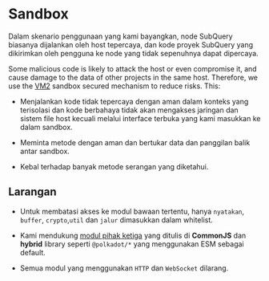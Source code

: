 # Sandbox

Dalam skenario penggunaan yang kami bayangkan, node SubQuery biasanya dijalankan oleh host tepercaya, dan kode proyek SubQuery yang dikirimkan oleh pengguna ke node yang tidak sepenuhnya dapat dipercaya.

Some malicious code is likely to attack the host or even compromise it, and cause damage to the data of other projects in the same host. Therefore, we use the [VM2](https://www.npmjs.com/package/vm2) sandbox secured mechanism to reduce risks. This:

- Menjalankan kode tidak tepercaya dengan aman dalam konteks yang terisolasi dan kode berbahaya tidak akan mengakses jaringan dan sistem file host kecuali melalui interface terbuka yang kami masukkan ke dalam sandbox.

- Meminta metode dengan aman dan bertukar data dan panggilan balik antar sandbox.

- Kebal terhadap banyak metode serangan yang diketahui.


## Larangan

- Untuk membatasi akses ke modul bawaan tertentu, hanya `nyatakan`, `buffer`, `crypto`,`util` dan `jalur` dimasukkan dalam whitelist.

- Kami mendukung [modul pihak ketiga](../create/mapping.md#third-party-libraries) yang ditulis di **CommonJS** dan **hybrid** library seperti `@polkadot/*` yang menggunakan ESM sebagai default.

- Semua modul yang menggunakan `HTTP` dan `WebSocket` dilarang.
